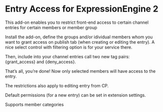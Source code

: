 # Entry Access for ExpressionEngine 2

This add-on enables you to restrict front-end access to certain channel entries for certain members or member group


Install the add-on, define the groups and/or idividual members whom you want to grant access on publish tab (when creating or editing the entry). A nice select control with filtering option is for your service there.

Then, include into your channel entries call two new tag pairs: {grant_access} and {deny_access}.

That’s all, you’re done! Now only selected members will have access to the entry.

The restrictions also apply to editing entry from CP.

Default permissions (for a new entry) can be set in extension settings.

Supports member categories
